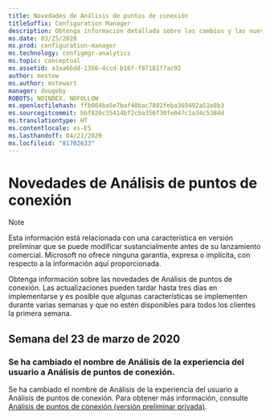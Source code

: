 ```yaml
---
title: Novedades de Análisis de puntos de conexión
titleSuffix: Configuration Manager
description: Obtenga información detallada sobre los cambios y las nuevas funcionalidades de Análisis de puntos de conexión.
ms.date: 03/25/2020
ms.prod: configuration-manager
ms.technology: configmgr-analytics
ms.topic: conceptual
ms.assetid: a3aa66dd-1356-4ccd-b16f-f87181f7ac92
author: mestew
ms.author: mstewart
manager: dougeby
ROBOTS: NOINDEX, NOFOLLOW
ms.openlocfilehash: ffb084ba5e7baf40bac7802feba369492a51e8b3
ms.sourcegitcommit: bbf820c35414bf2cba356f30fe047c1a34c5384d
ms.translationtype: HT
ms.contentlocale: es-ES
ms.lasthandoff: 04/21/2020
ms.locfileid: "81702633"
---
```

# <a name="whats-new-in-endpoint-analytics"></a>Novedades de Análisis de puntos de conexión

> [!Note]  
> Esta información está relacionada con una característica en versión preliminar que se puede modificar sustancialmente antes de su lanzamiento comercial. Microsoft no ofrece ninguna garantía, expresa o implícita, con respecto a la información aquí proporcionada.  

Obtenga información sobre las novedades de Análisis de puntos de conexión. Las actualizaciones pueden tardar hasta tres días en implementarse y es posible que algunas características se implementen durante varias semanas y que no estén disponibles para todos los clientes la primera semana.


## <a name="week-of-march-23-2020"></a>Semana del 23 de marzo de 2020
<!-- vvvvvvvvvvvvvvvvvvvvvv -->
### <a name="user-experience-analytics-has-been-renamed-to-endpoint-analytics"></a>Se ha cambiado el nombre de Análisis de la experiencia del usuario a Análisis de puntos de conexión.

Se ha cambiado el nombre de Análisis de la experiencia del usuario a Análisis de puntos de conexión. Para obtener más información, consulte [Análisis de puntos de conexión (versión preliminar privada)](user-experience-analytics-preview.md). 


